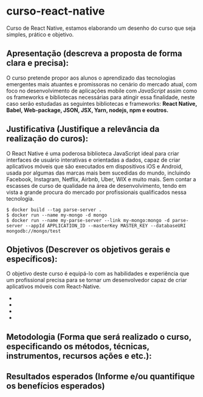 # curso-react-native
Curso de React Native, estamos elaborando um desenho do curso que seja simples, prático e objetivo.

## Apresentação (descreva a proposta de forma clara e precisa):
<p>
O curso pretende propor aos alunos o aprendizado das tecnologias emergentes mais atuantes e promissoras no cenário do mercado atual, com foco no desenvolvimento de aplicações mobile com <i>JavaScript</i> assim como os frameworks e bibliotecas necessárias para atingir essa finalidade, neste caso serão estudadas as seguintes bibliotecas e frameworks: <b> React Native, Babel, Web-package, JSON, JSX, Yarn, nodejs, npm e eoutros.</b>
</p>

## Justificativa (Justifique a relevância da realização do curos):
<p>
O React Native é uma poderosa biblioteca JavaScript ideal para criar interfaces de usuário interativas e orientadas a dados, capaz de criar aplicativos móveis que são executados em dispositivos iOS e Android, usada por algumas das marcas mais bem sucedidas do mundo, incluindo Facebook, Instagram, Netflix, Airbnb, Uber, WIX e muito mais. Sem contar a escasses de curso de qualidade na área de desenvolvimento, tendo em vista a grande procura do mercado por profissionais qualificados nessa tecnologia.
</p>

<pre><code>$ docker build --tag parse-server .
$ docker run --name my-mongo -d mongo
$ docker run --name my-parse-server --link my-mongo:mongo -d parse-server --appId APPLICATION_ID --masterKey MASTER_KEY --databaseURI mongodb://mongo/test
</code></pre>

## Objetivos (Descrever os objetivos gerais e específicos):
<p>
O objetivo deste curso é equipá-lo com as habilidades e experiência que um profissional precisa para se tornar um desenvolvedor capaz de criar aplicativos móveis com React-Native. <br>
<ul>
    <li></li>
    <li></li>
    <li></li>
    <li></li>
</ul>
</p>

## Metodologia (Forma que será realizado o curso, especificando os métodos, técnicas, instrumentos, recursos ações e etc.):

## Resultados esperados (Informe e/ou quantifique os benefícios esperados)